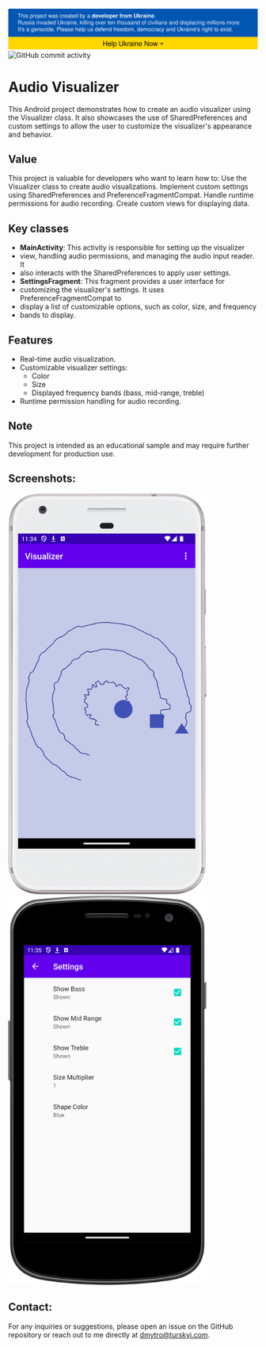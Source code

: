 [![Stand With Ukraine](https://raw.githubusercontent.com/vshymanskyy/StandWithUkraine/main/banner-direct-single.svg)](https://stand-with-ukraine.pp.ua)
<img alt="GitHub commit activity" src="https://img.shields.io/github/commit-activity/m/Turskyi/VisualizerKotlin">

# Audio Visualizer

This Android project demonstrates how to create an audio visualizer using the
Visualizer class. It also showcases the use of SharedPreferences and custom
settings to allow the user to customize the visualizer's appearance and
behavior.

## Value

This project is valuable for developers who want to learn how to:
Use the Visualizer class to create audio visualizations.
Implement custom settings using SharedPreferences and PreferenceFragmentCompat.
Handle runtime permissions for audio recording.
Create custom views for displaying data.

## Key classes

- **MainActivity**: This activity is responsible for setting up the visualizer
- view, handling audio permissions, and managing the audio input reader. It
- also interacts with the SharedPreferences to apply user settings.
- **SettingsFragment**: This fragment provides a user interface for
- customizing the visualizer's settings. It uses PreferenceFragmentCompat to
- display a list of customizable options, such as color, size, and frequency
- bands to display.

## Features

- Real-time audio visualization.
- Customizable visualizer settings:
    - Color
    - Size
    - Displayed frequency bands (bass, mid-range, treble)
- Runtime permission handling for audio recording.

## Note

This project is intended as an educational sample and may require further
development for production use.

## Screenshots:

<!--suppress CheckImageSize -->
<img src="screenshots/VisualizerScreenshot_20240728.png" width="400"  alt="screenshot">
<!--suppress CheckImageSize -->
<img src="screenshots/SettingsScreenshot_20240728.png" width="400"  alt="screenshot">

## Contact:

For any inquiries or suggestions, please open an issue on the GitHub repository
or reach out to me directly at
[dmytro@turskyi.com](mailto:dmytro@turskyi.com).